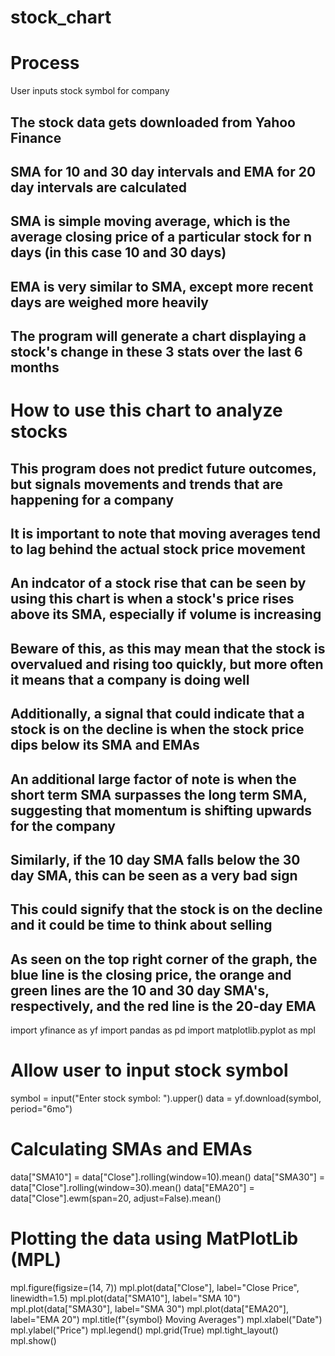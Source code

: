 # stock_chart

# Process
User inputs stock symbol for company
## The stock data gets downloaded from Yahoo Finance
## SMA for 10 and 30 day intervals and EMA for 20 day intervals are calculated
## SMA is simple moving average, which is the average closing price of a particular stock for n days (in this case 10 and 30 days)
## EMA is very similar to SMA, except more recent days are weighed more heavily
## The program will generate a chart displaying a stock's change in these 3 stats over the last 6 months

# How to use this chart to analyze stocks
## This program does not predict future outcomes, but signals movements and trends that are happening for a company
## It is important to note that moving averages tend to lag behind the actual stock price movement
## An indcator of a stock rise that can be seen by using this chart is when a stock's price rises above its SMA, especially if volume is increasing
## Beware of this, as this may mean that the stock is overvalued and rising too quickly, but more often it means that a company is doing well
## Additionally, a signal that could indicate that a stock is on the decline is when the stock price dips below its SMA and EMAs

## An additional large factor of note is when the short term SMA surpasses the long term SMA, suggesting that momentum is shifting upwards for the company
## Similarly, if the 10 day SMA falls below the 30 day SMA, this can be seen as a very bad sign
## This could signify that the stock is on the decline and it could be time to think about selling

## As seen on the top right corner of the graph, the blue line is the closing price, the orange and green lines are the 10 and 30 day SMA's, respectively, and the red line is the 20-day EMA

import yfinance as yf
import pandas as pd
import matplotlib.pyplot as mpl

# Allow user to input stock symbol
symbol = input("Enter stock symbol: ").upper()
data = yf.download(symbol, period="6mo")

# Calculating SMAs and EMAs
data["SMA10"] = data["Close"].rolling(window=10).mean()
data["SMA30"] = data["Close"].rolling(window=30).mean()
data["EMA20"] = data["Close"].ewm(span=20, adjust=False).mean()

# Plotting the data using MatPlotLib (MPL)
mpl.figure(figsize=(14, 7))
mpl.plot(data["Close"], label="Close Price", linewidth=1.5)
mpl.plot(data["SMA10"], label="SMA 10")
mpl.plot(data["SMA30"], label="SMA 30")
mpl.plot(data["EMA20"], label="EMA 20")
mpl.title(f"{symbol} Moving Averages")
mpl.xlabel("Date")
mpl.ylabel("Price")
mpl.legend()
mpl.grid(True)
mpl.tight_layout()
mpl.show()
